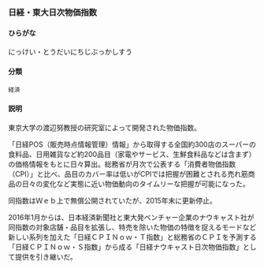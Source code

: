 <div style="display:none;">

## [あ行](securities-terms?id=あ行)
## [か行](securities-terms?id=か行)
## [さ行](securities-terms?id=さ行)
## [た行](securities-terms?id=た行)
## [な行](securities-terms?id=な行)

</div>

### 日経・東大日次物価指数

#### ひらがな

にっけい・とうだいにちじぶっかしすう

#### 分類

`経済`

#### 説明

東京大学の渡辺努教授の研究室によって開発された物価指数。
 
「日経POS（販売時点情報管理）情報」から取得する全国約300店のスーパーの食料品、日用雑貨など約200品目（家電やサービス、生鮮食料品などは含まず）の価格情報をもとに日々算出。総務省が月次で公表する「消費者物価指数（CPI）」と比べ、品目のカバー率は低いがCPIでは把握が困難とされる売れ筋商品の日々の変化など実態に近い物価動向のタイムリーな把握が可能になった。
 
同指数はＷｅｂ上で無償公開されていたが、2015年末に更新停止。
 
2016年1月からは、日本経済新聞社と東大発ベンチャー企業のナウキャスト社が同指数の対象店舗・品目を拡張し、特売を除いた物価の特徴を捉えるモードなど新しい系列を加えた「日経ＣＰＩＮｏｗ・Ｔ指数」と総務省のＣＰＩを予測する「日経ＣＰＩＮｏｗ・Ｓ指数」から成る「日経ナウキャスト日次物価指数」として提供を引き継いだ。

<div style="display:none;">

## [は行](securities-terms?id=は行)
## [ま行](securities-terms?id=ま行)
## [や行](securities-terms?id=や行)
## [ら行](securities-terms?id=ら行)
## [わ行](securities-terms?id=わ行)
## [英数字・記号](securities-terms?id=英数字・記号)

</div>

